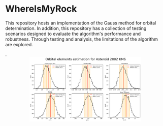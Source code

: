 # WhereIsMyRock
This repository hosts an implementation of the Gauss method for orbital determination. In addition, this repository has a collection of testing scenarios designed to evaluate the algorithm's performance and robustness. Through testing and analysis, the limitations of the algorithm are explored.

.
<img
  src="Images/2002_KM6.png"
  alt="Alt text"
  title="Prediction of orbit for asteroid 2002 KM6"
  style="display: block;
  margin-left: 15%;
  margin-right: 15%;
  width: 70%;
  text-align: center;"></center>
